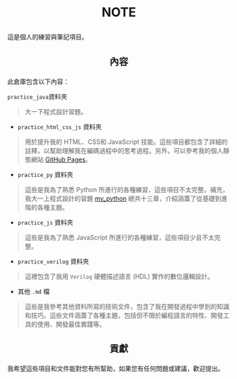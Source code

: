 # <p align="center">NOTE</p>
這是個人的練習與筆記項目。
## <p align="center">內容</p>
此倉庫包含以下內容：

`practice_java`資料夾
> 大一下程式設計習題。
- `practice_html_css_js` 資料夾
> 用於提升我的 HTML、CSS和 JavaScript 技能。這些項目都包含了詳細的註釋，以幫助理解我在編碼過程中的思考過程。另外，可以參考我的個人靜態網站 [GitHub Pages](https://chenguoxiang940.github.io/)。
-  `practice_py` 資料夾
> 這些是我為了熟悉 Python 所進行的各種練習，這些項目不太完整。補充，我大一上程式設計的習題 [my_python](https://drive.google.com/drive/folders/1wOQ73bCXMiX3aKKXB-n_2OWTZRylPc-M?usp=sharing) 總共十三章，介紹涵蓋了從基礎到進階的各種主題。
-  `practice_js` 資料夾
> 這些是我為了熟悉 JavaScript 所進行的各種練習，這些項目少且不太完整。
- `practice_verilog` 資料夾
> 這裡包含了我用 `Verilog` 硬體描述語言 (HDL) 實作的數位邏輯設計。
- 其他 `.md` 檔
> 這些是我參考其他資料所寫的技術文件，包含了我在開發過程中學到的知識和技巧。這些文件涵蓋了各種主題，包括但不限於編程語言的特性、開發工具的使用、開發最佳實踐等。
## <p align="center">貢獻</p>
我希望這些項目和文件能對您有所幫助，如果您有任何問題或建議，歡迎提出。